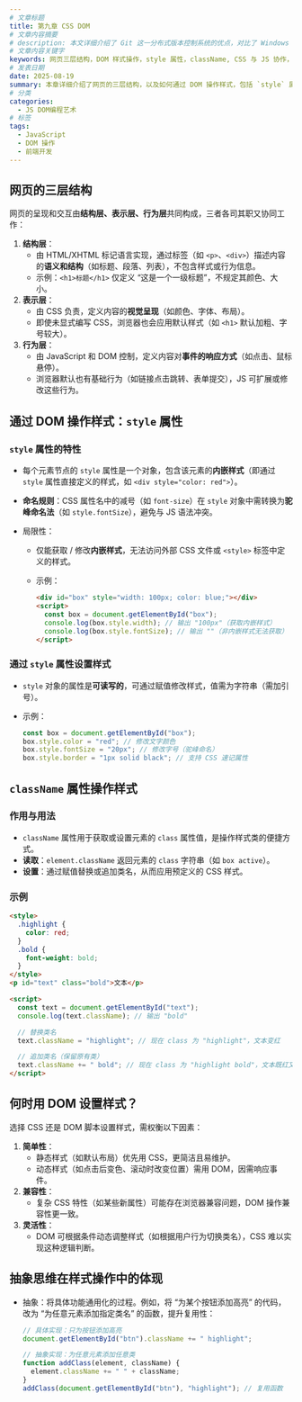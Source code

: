 ```yaml
---
# 文章标题
title: 第九章 CSS DOM
# 文章内容摘要
# description: 本文详细介绍了 Git 这一分布式版本控制系统的优点，对比了 Windows 与 macOS/Linux 系统下的常用命令，讲解了 vim 操作模式及常用命令，还阐述了 Git 的基本配置、特定项目配置和命令缩写设置等内容。
# 文章内容关键字
keywords: 网页三层结构，DOM 样式操作，style 属性，className, CSS 与 JS 协作，前端分层思想
# 发表日期
date: 2025-08-19
summary: 本章详细介绍了网页的三层结构，以及如何通过 DOM 操作样式，包括 `style` 属性和 `className` 属性的使用。通过这些操作，开发者可以更灵活地控制网页的样式，实现更丰富的交互效果。
# 分类
categories:
  - JS DOM编程艺术
# 标签
tags:
  - JavaScript
  - DOM 操作
  - 前端开发
---
```


## 网页的三层结构

网页的呈现和交互由**结构层、表示层、行为层**共同构成，三者各司其职又协同工作：

1. **结构层**：
   - 由 HTML/XHTML 标记语言实现，通过标签（如 `<p>`、`<div>`）描述内容的**语义和结构**（如标题、段落、列表），不包含样式或行为信息。
   - 示例：`<h1>标题</h1>` 仅定义 “这是一个一级标题”，不规定其颜色、大小。
2. **表示层**：
   - 由 CSS 负责，定义内容的**视觉呈现**（如颜色、字体、布局）。
   - 即使未显式编写 CSS，浏览器也会应用默认样式（如 `<h1>` 默认加粗、字号较大）。
3. **行为层**：
   - 由 JavaScript 和 DOM 控制，定义内容对**事件的响应方式**（如点击、鼠标悬停）。
   - 浏览器默认也有基础行为（如链接点击跳转、表单提交），JS 可扩展或修改这些行为。

## 通过 DOM 操作样式：`style` 属性

### `style` 属性的特性

- 每个元素节点的 `style` 属性是一个对象，包含该元素的**内嵌样式**（即通过 `style` 属性直接定义的样式，如 `<div style="color: red">`）。

- **命名规则**：CSS 属性名中的减号（如 `font-size`）在 `style` 对象中需转换为**驼峰命名法**（如 `style.fontSize`），避免与 JS 语法冲突。

- 局限性：

  - 仅能获取 / 修改**内嵌样式**，无法访问外部 CSS 文件或 `<style>` 标签中定义的样式。

  - 示例：

    ```html
    <div id="box" style="width: 100px; color: blue;"></div>
    <script>
      const box = document.getElementById("box");
      console.log(box.style.width); // 输出 "100px"（获取内嵌样式）
      console.log(box.style.fontSize); // 输出 ""（非内嵌样式无法获取）
    </script>
    ```

### 通过 `style` 属性设置样式

- `style` 对象的属性是**可读写的**，可通过赋值修改样式，值需为字符串（需加引号）。

- 示例：

  ```js
  const box = document.getElementById("box");
  box.style.color = "red"; // 修改文字颜色
  box.style.fontSize = "20px"; // 修改字号（驼峰命名）
  box.style.border = "1px solid black"; // 支持 CSS 速记属性
  ```

## `className` 属性操作样式

### 作用与用法

- `className` 属性用于获取或设置元素的 `class` 属性值，是操作样式类的便捷方式。
- **读取**：`element.className` 返回元素的 `class` 字符串（如 `box active`）。
- **设置**：通过赋值替换或追加类名，从而应用预定义的 CSS 样式。

### 示例

```html
<style>
  .highlight {
    color: red;
  }
  .bold {
    font-weight: bold;
  }
</style>
<p id="text" class="bold">文本</p>

<script>
  const text = document.getElementById("text");
  console.log(text.className); // 输出 "bold"

  // 替换类名
  text.className = "highlight"; // 现在 class 为 "highlight"，文本变红

  // 追加类名（保留原有类）
  text.className += " bold"; // 现在 class 为 "highlight bold"，文本既红又粗
</script>
```

## 何时用 DOM 设置样式？

选择 CSS 还是 DOM 脚本设置样式，需权衡以下因素：

1. **简单性**：
   - 静态样式（如默认布局）优先用 CSS，更简洁且易维护。
   - 动态样式（如点击后变色、滚动时改变位置）需用 DOM，因需响应事件。
2. **兼容性**：
   - 复杂 CSS 特性（如某些新属性）可能存在浏览器兼容问题，DOM 操作兼容性更一致。
3. **灵活性**：
   - DOM 可根据条件动态调整样式（如根据用户行为切换类名），CSS 难以实现这种逻辑判断。

## 抽象思维在样式操作中的体现

- 抽象：将具体功能通用化的过程。例如，将 “为某个按钮添加高亮” 的代码，改为 “为任意元素添加指定类名” 的函数，提升复用性：

  ```js
  // 具体实现：只为按钮添加高亮
  document.getElementById("btn").className += " highlight";

  // 抽象实现：为任意元素添加任意类
  function addClass(element, className) {
    element.className += " " + className;
  }
  addClass(document.getElementById("btn"), "highlight"); // 复用函数
  ```
